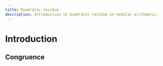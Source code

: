 ```yaml
---
title: Quadratic residue
description: Introduction to Quadratic residue in modular arithmetic.
---
```


# Introduction

## Congruence

